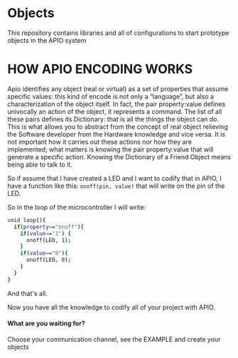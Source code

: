 Objects
=======

This repository contains libraries and all of configurations to start prototype objects in the APIO system

HOW APIO ENCODING WORKS
=======================

<p>Apio identifies any object (real or virtual) as a set of properties that assume specific values: this kind of encode is not only a “language”, but also a characterization of the object itself. In fact, the pair property:value defines univocally an action of the object, it represents a command. The list of all these pairs defines its Dictionary: that is all the things the object can do. This is what allows you to abstract from the concept of real object relieving the Software developer from the Hardware knowledge and vice versa. It is not important how it carries out these actions nor how they are implemented; what matters is knowing the pair property:value that will generate a specific action. Knowing the Dictionary of a Friend Object means being able to talk to it.<p>

<p>So if assume that I have created a LED and I want to codify that in APIO, I have a function like this:
<code>onoff(pin, value)</code> that will write on the pin of the LED.</p>
<p>So in the loop of the microcontroller I will write:</p>

```sh
void loop(){
  if(property=="onoff"){
    if(value=="1") {
      onoff(LED, 1);
    }
    if(value=="0"){
      onoff(LED, 0);
    }
  }
}
```

<p>And that's all.</p>
<p>Now you have all the knowledge to codify all of your project with APIO.</p>
<h4>What are you waiting for?</h4>
<p>Choose your communication channel, see the EXAMPLE and create your objects</p>
